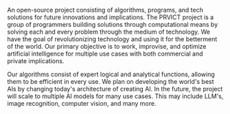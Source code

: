 An open-source project consisting of algorithms, programs, and tech solutions for future innovations and implications. The PRVICT project is a group of programmers building solutions through computational means by solving each and every problem through the medium of technology. We have the goal of revolutionizing technology and using it for the betterment of the world. Our primary objective is to work, improvise, and optimize artificial intelligence for multiple use cases with both commercial and private implications.

Our algorithms consist of expert logical and analytical functions, allowing them to be efficient in every use. We plan on developing the world's best AIs by changing today's architecture of creating AI. In the future, the project will scale to multiple AI models for many use cases. This may include LLM's, image recognition, computer vision, and many more.

